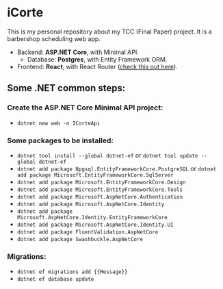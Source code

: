 # iCorte

This is my personal repository about my TCC (Final Paper) project. It is a barbershop scheduling web app.
- Backend: **ASP.NET Core**, with Minimal API.
  - Database: **Postgres**, with Entity Framework ORM.
- Frontend: **React**, with React Router ([check this out here](https://github.com/dioScar90/icorte-app)).

## Some .NET common steps:

### Create the ASP.NET Core Minimal API project:

- `dotnet new web -n ICorteApi`

### Some packages to be installed:
- `dotnet tool install --global dotnet-ef` or `dotnet tool update --global dotnet-ef`
- `dotnet add package Npgsql.EntityFrameworkCore.PostgreSQL` or `dotnet add package Microsoft.EntityFrameworkCore.SqlServer`
- `dotnet add package Microsoft.EntityFrameworkCore.Design`
- `dotnet add package Microsoft.EntityFrameworkCore.Tools`
- `dotnet add package Microsoft.AspNetCore.Authentication`
- `dotnet add package Microsoft.AspNetCore.Identity`
- `dotnet add package Microsoft.AspNetCore.Identity.EntityFrameworkCore`
- `dotnet add package Microsoft.AspNetCore.Identity.UI`
- `dotnet add package FluentValidation.AspNetCore`
- `dotnet add package Swashbuckle.AspNetCore`

### Migrations:
- `dotnet ef migrations add {{Message}}`
- `dotnet ef database update`
